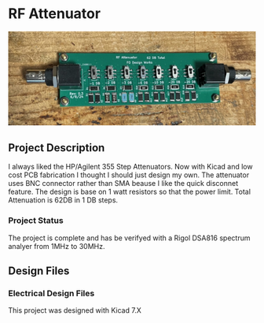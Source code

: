 # RF Attenuator

![Robot_Front](https://github.com/jerryok826/RF-Attenuator/blob/main/Pictures/IMG_7559.jpeg)

## Project Description
I always liked the HP/Agilent 355 Step Attenuators. Now with Kicad and low cost PCB fabrication I thought I should just design my own. The attenuator uses BNC connector rather than SMA beause I like the quick disconnet feature. The design is base on 1 watt resistors so that the power limit. Total Attenuation is 62DB in 1 DB steps.

### Project Status
The project is complete and has be verifyed with a Rigol DSA816 spectrum analyer from 1MHz to 30MHz.

## Design Files
### Electrical Design Files
This project was designed with Kicad 7.X 


